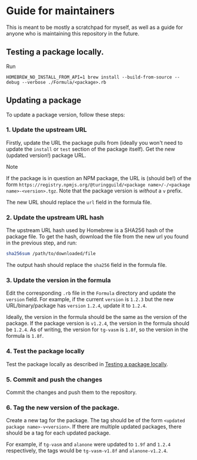 # Guide for maintainers

This is meant to be mostly a scratchpad for myself, as well as a guide for anyone who is maintaining this repository in the future.

## Testing a package locally.

Run

```
HOMEBREW_NO_INSTALL_FROM_API=1 brew install --build-from-source --debug --verbose ./Formula/<package>.rb
```

## Updating a package

To update a package version, follow these steps:

### 1. Update the upstream URL

Firstly, update the URL the package pulls from (ideally you won't need to update the `install` or `test` section of the package itself). Get the new (updated version!) package URL.

> [!NOTE]
> If the package is in question an NPM package, the URL is (should be!) of the form `https://registry.npmjs.org/@turingguild/<package name>/-/<package name>-<version>.tgz`. Note that the package version is _without_ a `v` prefix.

The new URL should replace the `url` field in the formula file.

### 2. Update the upstream URL hash

The upstream URL hash used by Homebrew is a SHA256 hash of the package file. To get the hash, download the file from the new url you found in the previous step, and run:

```sh
sha256sum /path/to/downloaded/file
```

The output hash should replace the `sha256` field in the formula file.

### 3. Update the version in the formula

Edit the corresponding `.rb` file in the `Formula` directory and update the `version` field. For example, if the current `version` is `1.2.3` but the new URL/binary/package has `version` `1.2.4`, update it to `1.2.4`.

Ideally, the version in the formula should be the same as the version of the package. If the package version is `v1.2.4`, the version in the formula should be `1.2.4`. As of writing, the version for `tg-vasm` is `1.8f`, so the version in the formula is `1.8f`.

### 4. Test the package locally

Test the package locally as described in [Testing a package locally](#testing-a-package-locally).

### 5. Commit and push the changes

Commit the changes and push them to the repository.

### 6. Tag the new version of the package.

Create a new tag for the package. The tag should be of the form `<updated package name>-v<version>`. If there are multiple updated packages, there should be a tag for each updated package.

For example, if `tg-vasm` and `alanone` were updated to `1.9f` and `1.2.4` respectively, the tags would be `tg-vasm-v1.8f` and `alanone-v1.2.4`.

